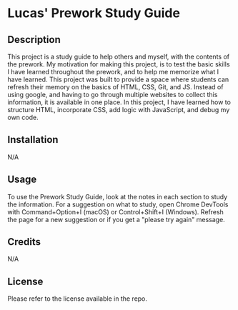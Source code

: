 # Lucas' Prework Study Guide

## Description

This project is a study guide to help others and myself, with the contents of the prework. My motivation for making this project, is to test the basic skills I have learned throughout the prework, and to help me memorize what I have learned. This project was built to provide a space where students can refresh their memory on the basics of HTML, CSS, Git, and JS. Instead of using google, and having to go through multiple websites to collect this information, it is available in one place. In this project, I have learned how to structure HTML, incorporate CSS, add logic with JavaScript, and debug my own code.

## Installation

N/A

## Usage

To use the Prework Study Guide, look at the notes in each section to study the information. For a suggestion on what to study, open Chrome DevTools with Command+Option+I (macOS) or Control+Shift+I (Windows). Refresh the page for a new suggestion or if you get a "please try again" message.

## Credits

N/A

## License

Please refer to the license available in the repo.
